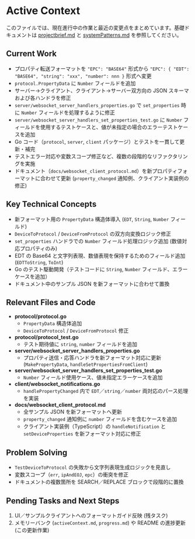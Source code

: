 # Active Context

このファイルでは、現在進行中の作業と最近の変更点をまとめています。基礎ドキュメントは [projectbrief.md](./projectbrief.md) と [systemPatterns.md](./systemPatterns.md) を参照してください。

## Current Work

- プロパティ転送フォーマットを `"EPC": "BASE64"` 形式から
  `"EPC": { "EDT": "BASE64", "string": "xxx", "number": nnn }` 形式へ変更
- `protocol.PropertyData` に `Number` フィールドを追加
- サーバー→クライアント、クライアント→サーバー双方向の JSON スキーマおよび各ハンドラを修正
- `server/websocket_server_handlers_properties.go` で `set_properties` 時に `Number` フィールドを処理するように修正
- `server/websocket_server_handlers_set_properties_test.go` に `Number` フィールドを使用するテストケースと、値が未指定の場合のエラーテストケースを追加
- Go コード（`protocol`, `server`, `client` パッケージ）とテストを一貫して更新・補完
- テストエラー対応や変数スコープ修正など、複数の段階的なリファクタリングを実施
- ドキュメント（`docs/websocket_client_protocol.md`）を新プロパティフォーマットに合わせて更新 (`property_changed` 通知例、クライアント実装例の修正)

## Key Technical Concepts

- 新フォーマット用の `PropertyData` 構造体導入 (`EDT`, `String`, `Number` フィールド)
- `DeviceToProtocol` / `DeviceFromProtocol` の双方向変換ロジック修正
- `set_properties` ハンドラでの `Number` フィールド処理ロジック追加 (数値対応プロパティのみ)
- EDT の Base64 と文字列表現、数値表現を保持するためのフィールド追加 (`EDTToString`, `ToInt`)
- Go のテスト駆動開発（テストコードに `String`, `Number` フィールド、エラーケースを追加）
- ドキュメント中のサンプル JSON を新フォーマットに合わせて置換

## Relevant Files and Code

- **protocol/protocol.go**  
  - `PropertyData` 構造体追加  
  - `DeviceToProtocol` / `DeviceFromProtocol` 修正  
- **protocol/protocol_test.go**
  - テスト期待値に `string`, `number` フィールドを追加
- **server/websocket_server_handlers_properties.go**
  - プロパティ送信・応答ハンドラを新フォーマット対応に更新 (`MakePropertyData`, `handleSetPropertiesFromClient`)
- **server/websocket_server_handlers_set_properties_test.go**
  - `Number` フィールド使用ケース、値未指定エラーケースを追加
- **client/websocket_notifications.go**
  - `handlePropertyChanged` 内で `EDT`／`string`／`number` 両対応のパース処理を実装
- **docs/websocket_client_protocol.md**
  - 全サンプル JSON を新フォーマットへ更新
  - `property_changed` 通知例に `number` フィールドを含むケースを追加
  - クライアント実装例（TypeScript）の `handleNotification` と `setDeviceProperties` を新フォーマット対応に修正

## Problem Solving

- `TestDeviceToProtocol` の失敗から文字列表現生成ロジックを見直し  
- 変数スコープ（`err`, `ipAndEOJ`, `epc`）の衝突を修正  
- ドキュメントの複数箇所を SEARCH／REPLACE ブロックで段階的に置換  

## Pending Tasks and Next Steps

1.  UI／サンプルクライアントへのフォーマットガイド反映 (残タスク)
2.  メモリーバンク (`activeContext.md`, `progress.md`) や README の進捗更新 (この更新作業)
